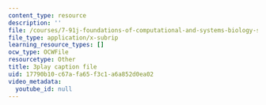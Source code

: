 ```yaml
---
content_type: resource
description: ''
file: /courses/7-91j-foundations-of-computational-and-systems-biology-spring-2014/17790b10c67afa65f3c1a6a852d0ea02_6Udqou3vmng.srt
file_type: application/x-subrip
learning_resource_types: []
ocw_type: OCWFile
resourcetype: Other
title: 3play caption file
uid: 17790b10-c67a-fa65-f3c1-a6a852d0ea02
video_metadata:
  youtube_id: null
---
```

